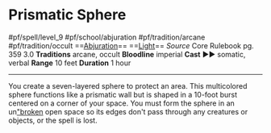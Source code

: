 # Prismatic Sphere
#pf/spell/level_9 #pf/school/abjuration #pf/tradition/arcane #pf/tradition/occult
==[Abjuration](../../../Traits/Abjuration.md)== ==[Light](1%20TTRPG/PF2e%20Wiki/Traits/Light)==
*Source* Core Rulebook pg. 359 3.0
**Traditions** arcane, occult
**Bloodline** imperial
**Cast** ►► somatic, verbal
**Range** 10 feet
**Duration** 1 hour

---
You create a seven-layered sphere to protect an area. This multicolored sphere functions like a prismatic wall but is shaped in a 10-foot burst centered on a corner of your space. You must form the sphere in an un["broken]("broken) open space so its edges don't pass through any creatures or objects, or the spell is lost.
